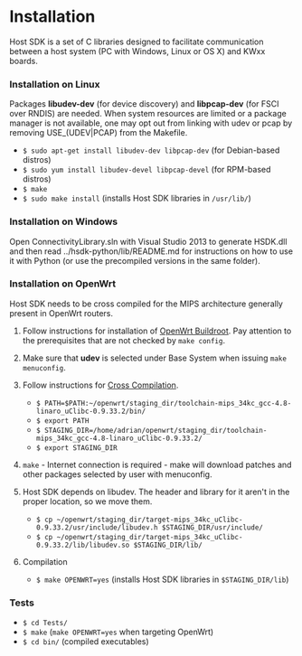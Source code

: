 # Installation
Host SDK is a set of C libraries designed to facilitate communication between a host system (PC with Windows, Linux or OS X) and KWxx boards.
### Installation on Linux
Packages **libudev-dev** (for device discovery) and **libpcap-dev** (for FSCI over RNDIS) are needed.
When system resources are limited or a package manager is not available, one may opt out from linking with udev or pcap by removing USE_(UDEV|PCAP) from the Makefile.

* `$ sudo apt-get install libudev-dev libpcap-dev` (for Debian-based distros)
* `$ sudo yum install libudev-devel libpcap-devel` (for RPM-based distros)
* `$ make`
* `$ sudo make install` (installs Host SDK libraries in `/usr/lib/`)

### Installation on Windows
Open ConnectivityLibrary.sln with Visual Studio 2013 to generate HSDK.dll and then read ../hsdk-python/lib/README.md for instructions on how to use it with Python (or use the precompiled versions in the same folder).

### Installation on OpenWrt
Host SDK needs to be cross compiled for the MIPS architecture generally present in OpenWrt routers.

1. Follow instructions for installation of [OpenWrt Buildroot](http://wiki.openwrt.org/doc/howto/buildroot.exigence). Pay attention to the prerequisites that are not checked by `make config`.

2. Make sure that **udev** is selected under Base System when issuing `make menuconfig`.

3. Follow instructions for [Cross Compilation](http://wiki.openwrt.org/doc/devel/crosscompile).
    * `$ PATH=$PATH:~/openwrt/staging_dir/toolchain-mips_34kc_gcc-4.8-linaro_uClibc-0.9.33.2/bin/`
    * `$ export PATH`
    * `$ STAGING_DIR=/home/adrian/openwrt/staging_dir/toolchain-mips_34kc_gcc-4.8-linaro_uClibc-0.9.33.2/`
    * `$ export STAGING_DIR`

4. `make` - Internet connection is required - make will download patches and other packages selected by user with menuconfig.

5. Host SDK depends on libudev. The header and library for it aren't in the proper location, so we move them.
    * `$ cp ~/openwrt/staging_dir/target-mips_34kc_uClibc-0.9.33.2/usr/include/libudev.h $STAGING_DIR/usr/include/`
    * `$ cp ~/openwrt/staging_dir/target-mips_34kc_uClibc-0.9.33.2/lib/libudev.so $STAGING_DIR/lib/`

6. Compilation
    * `$ make OPENWRT=yes` (installs Host SDK libraries in `$STAGING_DIR/lib`)

### Tests
* `$ cd Tests/`
* `$ make` (`make OPENWRT=yes` when targeting OpenWrt)
* `$ cd bin/` (compiled executables)
